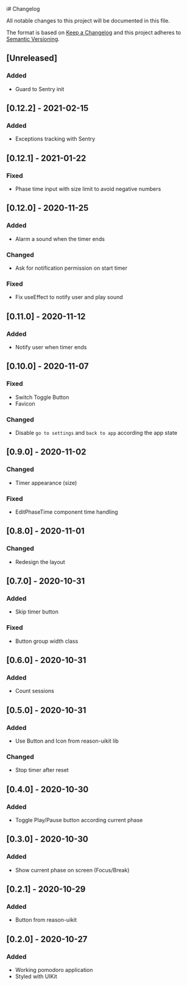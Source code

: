 i# Changelog

All notable changes to this project will be documented in this file.

The format is based on [Keep a Changelog](http://keepachangelog.com/en/1.0.0/)
and this project adheres to [Semantic Versioning](http://semver.org/spec/v2.0.0.html).

## [Unreleased]
### Added
- Guard to Sentry init

## [0.12.2] - 2021-02-15
### Added
- Exceptions tracking with Sentry

## [0.12.1] - 2021-01-22
### Fixed
- Phase time input with size limit to avoid negative numbers

## [0.12.0] - 2020-11-25
### Added
- Alarm a sound when the timer ends
### Changed
- Ask for notification permission on start timer
### Fixed
- Fix useEffect to notify user and play sound

## [0.11.0] - 2020-11-12
### Added
- Notify user when timer ends

## [0.10.0] - 2020-11-07
### Fixed
- Switch Toggle Button
- Favicon
### Changed
- Disable `go to settings` and `back to app` according the app state

## [0.9.0] - 2020-11-02
### Changed
- Timer appearance (size)
### Fixed
- EditPhaseTime component time handling

## [0.8.0] - 2020-11-01
### Changed
- Redesign the layout

## [0.7.0] - 2020-10-31
### Added
- Skip timer button
### Fixed
- Button group width class

## [0.6.0] - 2020-10-31
### Added
- Count sessions

## [0.5.0] - 2020-10-31
### Added
- Use Button and Icon from reason-uikit lib
### Changed
- Stop timer after reset

## [0.4.0] - 2020-10-30
### Added
- Toggle Play/Pause button according current phase

## [0.3.0] - 2020-10-30
### Added
- Show current phase on screen (Focus/Break)

## [0.2.1] - 2020-10-29
### Added
- Button from reason-uikit

## [0.2.0] - 2020-10-27
### Added
- Working pomodoro application
- Styled with UIKit
